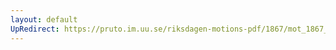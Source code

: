 ```yaml
---
layout: default
UpRedirect: https://pruto.im.uu.se/riksdagen-motions-pdf/1867/mot_1867__fk__69.pdf
---
```

